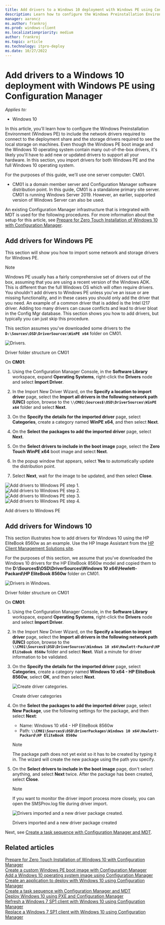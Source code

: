 ```yaml
---
title: Add drivers to a Windows 10 deployment with Windows PE using Configuration Manager
description: Learn how to configure the Windows Preinstallation Environment (Windows PE) to include required network and storage drivers.
manager: aaroncz
ms.author: frankroj
ms.prod: windows-client
ms.localizationpriority: medium
author: frankroj
ms.topic: article
ms.technology: itpro-deploy
ms.date: 10/27/2022
---
```


# Add drivers to a Windows 10 deployment with Windows PE using Configuration Manager

*Applies to:*

- Windows 10

In this article, you'll learn how to configure the Windows Preinstallation Environment (Windows PE) to include the network drivers required to connect to the deployment share and the storage drivers required to see the local storage on machines. Even though the Windows PE boot image and the Windows 10 operating system contain many out-of-the-box drivers, it's likely you'll have to add new or updated drivers to support all your hardware. In this section, you import drivers for both Windows PE and the full Windows 10 operating system.

For the purposes of this guide, we'll use one server computer: CM01.

- CM01 is a domain member server and Configuration Manager software distribution point. In this guide, CM01 is a standalone primary site server. CM01 is running Windows Server 2019. However, an earlier, supported version of Windows Server can also be used.  

 An existing Configuration Manager infrastructure that is integrated with MDT is used for the following procedures. For more information about the setup for this article, see [Prepare for Zero Touch Installation of Windows 10 with Configuration Manager](prepare-for-zero-touch-installation-of-windows-10-with-configuration-manager.md).

## Add drivers for Windows PE

This section will show you how to import some network and storage drivers for Windows PE.

> [!NOTE]
> Windows PE usually has a fairly comprehensive set of drivers out of the box, assuming that you are using a recent version of the Windows ADK. This is different than the full Windows OS which will often require drivers. You shouldn't add drivers to Windows PE unless you've an issue or are missing functionality, and in these cases you should only add the driver that you need.  An example of a common driver that is added is the Intel I217 driver. Adding too many drivers can cause conflicts and lead to driver bloat in the Config Mgr database. This section shows you how to add drivers, but typically you can just skip this procedure.

This section assumes you've downloaded some drivers to the **`D:\Sources\OSD\DriverSources\WinPE x64`** folder on CM01.

![Drivers.](../images/cm01-drivers.png)

Driver folder structure on CM01

On **CM01**:

1. Using the Configuration Manager Console, in the **Software Library** workspace, expand **Operating Systems**, right-click the **Drivers** node and select **Import Driver**.

2. In the Import New Driver Wizard, on the **Specify a location to import driver** page, select the **Import all drivers in the following network path (UNC)** option, browse to the **`\\CM01\Sources$\OSD\DriverSources\WinPE x64`** folder and select **Next**.

3. On the **Specify the details for the imported driver** page, select **Categories**, create a category named **WinPE x64**, and then select **Next**.

4. On the **Select the packages to add the imported driver** page, select **Next**.

5. On the **Select drivers to include in the boot image** page, select the **Zero Touch WinPE x64** boot image and select **Next**.

6. In the popup window that appears, select **Yes** to automatically update the distribution point.

7. Select **Next**, wait for the image to be updated, and then select **Close**.

  ![Add drivers to Windows PE step 1.](../images/fig21-add-drivers1.png)<br>
  ![Add drivers to Windows PE step 2.](../images/fig21-add-drivers2.png)<br>
  ![Add drivers to Windows PE step 3.](../images/fig21-add-drivers3.png)<br>
  ![Add drivers to Windows PE step 4.](../images/fig21-add-drivers4.png)

  Add drivers to Windows PE

## Add drivers for Windows 10

This section illustrates how to add drivers for Windows 10 using the HP EliteBook 8560w as an example. Use the HP Image Assistant from the [HP Client Management Solutions site](https://hp.com/go/clientmanagement).

For the purposes of this section, we assume that you've downloaded the Windows 10 drivers for the HP EliteBook 8560w model and copied them to the **D:\Sources$\OSD\DriverSources\Windows 10 x64\Hewlett-Packard\HP EliteBook 8560w** folder on CM01.

![Drivers in Windows.](../images/cm01-drivers-windows.png)

Driver folder structure on CM01

On **CM01**:

1. Using the Configuration Manager Console, in the **Software Library** workspace, expand **Operating Systems**, right-click the **Drivers** node and select **Import Driver**.

2. In the Import New Driver Wizard, on the **Specify a location to import driver** page, select the **Import all drivers in the following network path (UNC)** option, browse to the **`\\CM01\Sources$\OSD\DriverSources\Windows 10 x64\Hewlett-Packard\HP EliteBook 8560w`** folder and select **Next**. Wait a minute for driver information to be validated.

3. On the **Specify the details for the imported driver** page, select **Categories**, create a category named **Windows 10 x64 - HP EliteBook 8560w**, select **OK**, and then select **Next**.

    ![Create driver categories.](../images/fig22-createcategories.png "Create driver categories")

    Create driver categories

4. On the **Select the packages to add the imported driver** page, select **New Package**, use the following settings for the package, and then select **Next**:

    - Name: Windows 10 x64 - HP EliteBook 8560w
    - Path: **`\\CM01\Sources$\OSD\DriverPackages\Windows 10 x64\Hewlett-Packard\HP EliteBook 8560w`**

    > [!NOTE]
    > The package path does not yet exist so it has to be created by typing it in. The wizard will create the new package using the path you specify.

5. On the **Select drivers to include in the boot image** page, don't select anything, and select **Next** twice. After the package has been created, select **Close**.

    > [!NOTE]
    > If you want to monitor the driver import process more closely, you can open the SMSProv.log file during driver import.
  
    ![Drivers imported and a new driver package created.](../images/cm01-drivers-packages.png "Drivers imported and a new driver package created")
  
    Drivers imported and a new driver package created

Next, see [Create a task sequence with Configuration Manager and MDT](create-a-task-sequence-with-configuration-manager-and-mdt.md).

## Related articles

[Prepare for Zero Touch Installation of Windows 10 with Configuration Manager](prepare-for-zero-touch-installation-of-windows-10-with-configuration-manager.md)<br>
[Create a custom Windows PE boot image with Configuration Manager](create-a-custom-windows-pe-boot-image-with-configuration-manager.md)<br>
[Add a Windows 10 operating system image using Configuration Manager](add-a-windows-10-operating-system-image-using-configuration-manager.md)<br>
[Create an application to deploy with Windows 10 using Configuration Manager](create-an-application-to-deploy-with-windows-10-using-configuration-manager.md)<br>
[Create a task sequence with Configuration Manager and MDT](./create-a-task-sequence-with-configuration-manager-and-mdt.md)<br>
[Deploy Windows 10 using PXE and Configuration Manager](deploy-windows-10-using-pxe-and-configuration-manager.md)<br>
[Refresh a Windows 7 SP1 client with Windows 10 using Configuration Manager](refresh-a-windows-7-client-with-windows-10-using-configuration-manager.md)<br>
[Replace a Windows 7 SP1 client with Windows 10 using Configuration Manager](replace-a-windows-7-client-with-windows-10-using-configuration-manager.md)<br>
